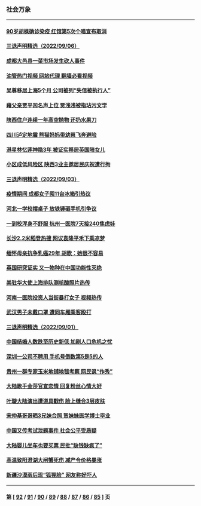 ### 社会万象
---
#### [90岁胡枫确诊染疫 红馆第5次个唱宣布取消](../../pages/ncid282/n13818797.md?09070845) 
#### [三退声明精选（2022/09/06）](../../pages/ncid282/n13818857.md?09070845) 
#### [成都大邑县一菜市场发生砍人事件](../../pages/ncid282/n13818340.md?09070845) 
#### [油管热门视频 网站代理 翻墙必看视频](http://209.222.30.114:81/youtube.html?09070845)
#### [吴尊移居上海5个月 公司被列“失信被执行人”](../../pages/ncid282/n13818014.md?09070845) 
#### [藉父亲贾平凹名声上位 贾浅浅被指玷污文学](../../pages/ncid282/n13818055.md?09070845) 
#### [陕西住户连续一年高空抛物 还扔水果刀](../../pages/ncid282/n13817923.md?09070845) 
#### [四川泸定地震 熊猫妈妈带幼崽飞奔避险](../../pages/ncid282/n13817678.md?09070845) 
#### [港星林忆莲神隐3年 被证实移居英国陪女儿](../../pages/ncid282/n13817354.md?09070845) 
#### [小区成低风险区 陕西3业主邀居民庆祝遭行拘](../../pages/ncid282/n13817135.md?09070845) 
#### [三退声明精选（2022/09/03）](../../pages/ncid282/n13817036.md?09070845) 
#### [疫情期间 成都女子囤11台冰箱引热议](../../pages/ncid282/n13816816.md?09070845) 
#### [河北一学校摆桌子 放铁锤砸手机引争议](../../pages/ncid282/n13816760.md?09070845) 
#### [一到校浑身不舒服 杭州一医院7天接240焦虑娃](../../pages/ncid282/n13816743.md?09070845) 
#### [长沙2.2米稻登热搜 网议袁隆平禾下乘凉梦](../../pages/ncid282/n13816688.md?09070845) 
#### [缅怀母亲抗争乳癌29年 胡歌：她很不容易](../../pages/ncid282/n13816451.md?09070845) 
#### [英国研究证实 又一物种在中国功能性灭绝](../../pages/ncid282/n13816431.md?09070845) 
#### [美驻华大使上海排队测核酸照片热传](../../pages/ncid282/n13816123.md?09070845) 
#### [河南一医院投资人当街暴打女子 视频热传](../../pages/ncid282/n13816181.md?09070845) 
#### [武汉男子未戴口罩 遭同车厢乘客殴打](../../pages/ncid282/n13816031.md?09070845) 
#### [三退声明精选（2022/09/01）](../../pages/ncid282/n13815853.md?09070845) 
#### [中国结婚人数跌至历史新低 加剧人口危机之忧](../../pages/ncid282/n13815623.md?09070845) 
#### [深圳一公司不聘用 手机号倒数第5是5的人](../../pages/ncid282/n13815347.md?09070845) 
#### [贵州一群专家玉米地铺地毯考察 网民讽“作秀”](../../pages/ncid282/n13815321.md?09070845) 
#### [大陆歌手金莎官宣恋情 回复粉丝心情大好](../../pages/ncid282/n13814945.md?09070845) 
#### [叶璇大陆演出遭道具戳伤 脸上缝合3层皮肤](../../pages/ncid282/n13814876.md?09070845) 
#### [宋仲基哥哥晒3兄妹合照 贺妹妹医学博士毕业](../../pages/ncid282/n13814905.md?09070845) 
#### [中国又传考试泄题事件 社会公平受质疑](../../pages/ncid282/n13814886.md?09070845) 
#### [大陆婴儿坐车也要买票 民批“缺钱缺疯了”](../../pages/ncid282/n13814495.md?09070845) 
#### [高温致阳澄湖大闸蟹死伤 减产令价格暴涨](../../pages/ncid282/n13814493.md?09070845) 
#### [新疆沙漠雨后现“狐狸脸” 网友称好吓人](../../pages/ncid282/n13814455.md?09070845) 

---
#### 第 [ [92](./92.md?09070845) / [91](./91.md?09070845) / [90](./90.md?09070845) / [89](./89.md?09070845) / [88](./88.md?09070845) / [87](./87.md?09070845) / [86](./86.md?09070845) / [85](./85.md?09070845) ] 页
